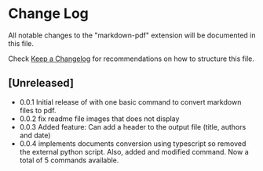 # Change Log

All notable changes to the "markdown-pdf" extension will be documented in this file.

Check [Keep a Changelog](http://keepachangelog.com/) for recommendations on how to structure this file.

## [Unreleased]

- 0.0.1 Initial release of with one basic command to convert markdown files to pdf.
- 0.0.2 fix readme file images that does not display
- 0.0.3 Added feature: Can add a header to the output file (title, authors and date)
- 0.0.4 implements documents conversion using typescript so removed the external python script. Also, added and modified command. Now a total of 5 commands available.